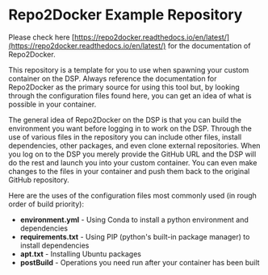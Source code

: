 # Repo2Docker Example Repository

Please check here [https://repo2docker.readthedocs.io/en/latest/](https://repo2docker.readthedocs.io/en/latest/) for the documentation of Repo2Docker.

This repository is a template for you to use when spawning your custom container on the DSP.  Always reference
the documentation for Repo2Docker as the primary source for using this tool but, by looking through the 
configuration files found here, you can get an idea of what is possible in your container.

The general idea of Repo2Docker on the DSP is that you can build the environment you want before logging in to work on the DSP.  Through the use of various files in the repository you can include other files,  install dependencies, other packages, and even clone external repositories.  When you log
on to the DSP you merely provide the GitHub URL and the DSP will do the rest and launch you into your custom container.  You can even make changes to the files in your container and push them back to the original GitHub repository.

Here are the uses of the configuration files most commonly used (in rough order of build priority):

- **environment.yml** - Using Conda to install a python environment and dependencies
- **requirements.txt** - Using PIP (python's built-in package manager) to install dependencies
- **apt.txt** - Installing Ubuntu packages
- **postBuild** - Operations you need run after your container has been built
